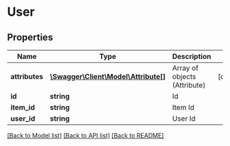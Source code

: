 # User

## Properties
Name | Type | Description | Notes
------------ | ------------- | ------------- | -------------
**attributes** | [**\Swagger\Client\Model\Attribute[]**](Attribute.md) | Array of objects (Attribute) | [optional] 
**id** | **string** | Id | 
**item_id** | **string** | Item Id | 
**user_id** | **string** | User Id | 

[[Back to Model list]](../README.md#documentation-for-models) [[Back to API list]](../README.md#documentation-for-api-endpoints) [[Back to README]](../README.md)


